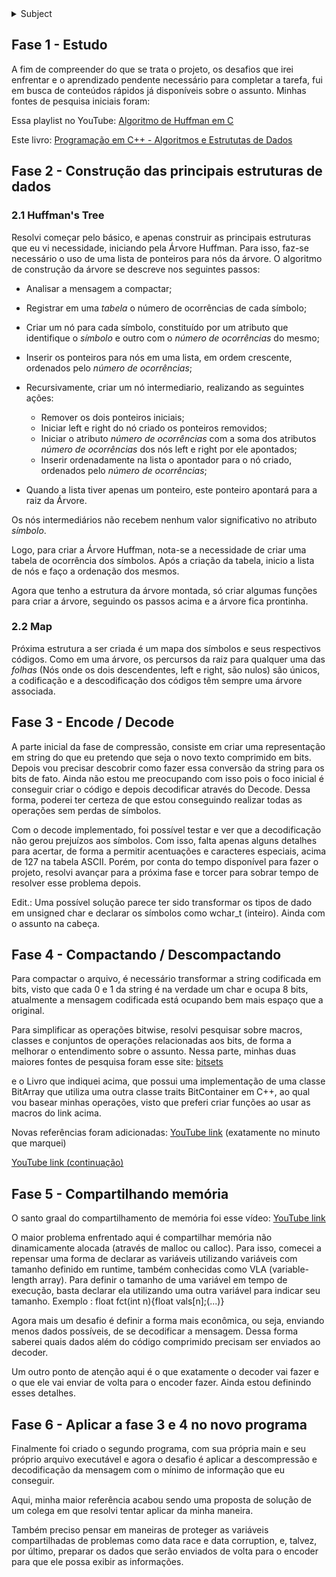 <details>
	<summary>Subject</summary>

# Labs 4º Edição

## Desafio

O desafio consiste no desenvolvimento de uma aplicação de análise e compressão de dados. Essa aplicação utilizará o algoritmo de compressão Huffman e poderá receber múltiplos dados onde, uma vez que comprimido deve ser descomprimido e coletar informações pertinentes para a análise do processo e dado.

Para isso, você criará dois programas: `encoder` e `decoder`. O encoder receberá o dado a ser comprimido e exibirá suas informações vindas do decoder. Já, o decoder descomprimirá o dado e irá enviá-lo ao encoder com suas informações, onde será exibido. Os programas devem se comunicar utilizando *shared memory operations*.

A linguagem C será utilizada para o desenvolvimento e não há bibliotecas externas permitidas.

## É necessário

- Que existam dois programas `encoder` e `decoder` que se comuniquem via memória compartilhada.
- Que o `encoder` possa receber, no mínimo, múltiplos textos como dado e comprimi-lo. Caso mais de um texto seja enviado, devem ser comprimidos juntos, resultando em apenas um único dado.
- Que o algoritmo de Huffman seja implementando em sua totalidade e que o processo de compressão e descompressão ocorram utilizando-o.
-  Que o `decoder` possa descomprimir e enviar as seguintes informações ao `encoder`: dado descomprimido, quantidade de bits ou bytes totais, quantidade de bits ou bytes comprimidos e o tempo da operação de descompressão.
- O `encoder` exibir as informações recebidas pelo `decoder`.

### O que será avaliado

- Código bem escrito e limpo.
- A documentação do seu código.
- Ferramentas que foram utilizadas e por quê.
- Sua criatividade e capacidade de lidar com problemas diferentes.
- Alinhamento do seu projeto com a proposta.

### O mínimo necessário

- README.md com a documentação contendo informações do projeto.

### Bônus

Os itens a seguir não são obrigatórios, mas são funcionalidades que darão mais valor ao seu desafio.

- Compressão de múltiplos arquivos binários.
- Criptografia do dado comprimido, utilizando senha fornecida pelo usuário.
- Verificação de integridade do arquivo comprimido.
- Opção para escolher mais outro algoritmo de compressão a ser utilizado.
- Tempo de descompressão (`decoder`) abaixo da média dos candidatos.
- Cuidados especiais com otimização e padrões de código.
- Uso de ferramentas externas para planejamento nas etapas de desenvolvimento.

<sub><sup>[Importante](https://xkcd.com/1381/)</sup></sub>
</details>


## Fase 1 - Estudo

A fim de compreender do que se trata o projeto, os desafios que irei
enfrentar e o aprendizado pendente necessário para completar a tarefa,
fui em busca de conteúdos rápidos já disponíveis sobre o assunto.
Minhas fontes de pesquisa iniciais foram:


Essa playlist no YouTube: [Algoritmo de Huffman em C](https://www.youtube.com/watch?v=o8UPZ_KDWdU&list=PLqJK4Oyr5WShtxF1Ch3Vq4b1Dzzb-WxbP)


Este livro: [Programação em C++ - Algoritmos e Estrututas de Dados](https://a.co/d/0LGtXRI)


## Fase 2 - Construção das principais estruturas de dados

### 2.1 Huffman's Tree

Resolvi começar pelo básico, e apenas construir as principais estruturas
que eu vi necessidade, iniciando pela Árvore Huffman.
Para isso, faz-se necessário o uso de uma lista de ponteiros para nós
da árvore. O algoritmo de construção da árvore se descreve nos seguintes
passos:

- Analisar a mensagem a compactar;

- Registrar em uma *tabela* o número de ocorrências de cada símbolo;

- Criar um nó para cada símbolo, constituído por um atributo que identifique
o *símbolo* e outro com o *número de ocorrências* do mesmo;

- Inserir os ponteiros para nós em uma lista, em ordem crescente, ordenados
pelo *número de ocorrências*;

- Recursivamente, criar um nó intermediario, realizando as seguintes ações:

	- Remover os dois ponteiros iniciais;
	- Iniciar left e right do nó criado os ponteiros
	removidos;
	- Iniciar o atributo *número de ocorrências* com
	a soma dos atributos *número de ocorrências* dos
	nós left e right por ele apontados;
	- Inserir ordenadamente na lista o apontador para o nó criado, ordenados pelo *número de ocorrências*;

- Quando a lista tiver apenas um ponteiro, este ponteiro apontará para a raiz da Árvore.


Os nós intermediários não recebem nenhum valor significativo no atributo
*símbolo*.

Logo, para criar a Árvore Huffman, nota-se a necessidade de criar uma tabela de ocorrência dos símbolos.
Após a criação da tabela, inicio a lista de nós e faço a ordenação dos mesmos.

Agora que tenho a estrutura da árvore montada, só criar algumas funções para criar a árvore, seguindo os passos acima e a árvore fica prontinha.


### 2.2 Map

Próxima estrutura a ser criada é um mapa dos símbolos e seus
respectivos códigos. Como em uma árvore, os percursos da raiz para qualquer uma das *folhas* (Nós onde os dois descendentes, left e right, são nulos) são únicos, a codificação e a descodificação dos códigos têm sempre uma árvore associada.


## Fase 3 - Encode / Decode

A parte inicial da fase de compressão, consiste em criar uma
representação em string do que eu pretendo que seja o novo
texto comprimido em bits. Depois vou precisar descobrir como fazer
essa conversão da string para os bits de fato. Ainda não estou me
preocupando com isso pois o foco inicial é conseguir criar o código
e depois decodificar através do Decode. Dessa forma, poderei ter
certeza de que estou conseguindo realizar todas as operações sem
perdas de símbolos.

Com o decode implementado, foi possível testar e ver que a decodificação não gerou prejuízos aos símbolos. Com isso, falta apenas alguns detalhes para acertar, de forma a permitir acentuações e caracteres especiais, acima de 127
na tabela ASCII. Porém, por conta do tempo disponível para fazer o projeto,
resolvi avançar para a próxima fase e torcer para sobrar tempo de resolver
esse problema depois.

Edit.: Uma possível solução parece ter sido transformar os tipos de dado
em unsigned char e declarar os símbolos como wchar_t (inteiro). Ainda
com o assunto na cabeça.


## Fase 4 - Compactando / Descompactando

Para compactar o arquivo, é necessário transformar a string codificada em bits,
visto que cada 0 e 1 da string é na verdade um char e ocupa 8 bits, atualmente
a mensagem codificada está ocupando bem mais espaço que a original.

Para simplificar as operações bitwise, resolvi pesquisar
sobre macros, classes e conjuntos de operações
relacionadas aos bits, de forma a melhorar o entendimento
sobre o assunto. Nessa parte, minhas duas maiores fontes
de pesquisa foram esse site: 
[bitsets](https://c-faq.com/misc/bitsets.html)

e o Livro que indiquei acima, que possui uma implementação
de uma classe BitArray que utiliza uma outra classe traits
BitContainer em C++, ao qual vou basear minhas operações,
visto que preferi criar funções ao usar as macros do link
acima.

Novas referências foram adicionadas:
[YouTube link](https://youtu.be/aMAM5vL7wTs?t=639) (exatamente no minuto que marquei)

[YouTube link (continuação)](https://www.youtube.com/watch?v=Ew2QnDeTCCE)


## Fase 5 - Compartilhando memória

O santo graal do compartilhamento de memória foi esse vídeo:
 [YouTube link](https://www.youtube.com/watch?v=WgVSq-sgHOc)

O maior problema enfrentado aqui é compartilhar memória não dinamicamente
alocada (através de malloc ou calloc). Para isso, comecei a repensar uma forma
de declarar as variáveis utilizando variáveis com tamanho definido em runtime,
também conhecidas como VLA (variable-length array). Para definir o tamanho
de uma variável em tempo de execução, basta declarar ela utilizando uma outra
variável para indicar seu tamanho. Exemplo : float fct(int n){float vals[n];(...)}

Agora mais um desafio é definir a forma mais econômica, ou seja, enviando
menos dados possíveis, de se decodificar a mensagem. Dessa forma saberei quais
dados além do código comprimido precisam ser enviados ao decoder.

Um outro ponto de atenção aqui é o que exatamente o decoder vai fazer e o que
ele vai enviar de volta para o encoder fazer. Ainda estou definindo esses
detalhes.


## Fase 6 - Aplicar a fase 3 e 4 no novo programa

Finalmente foi criado o segundo programa, com sua própria main e seu próprio
arquivo executável e agora o desafio é aplicar a descompressão e decodificação
da mensagem com o mínimo de informação que eu conseguir.

Aqui, minha maior referência acabou sendo uma proposta de solução de um colega
em que resolvi tentar aplicar da minha maneira.

Também preciso pensar em maneiras de proteger as variáveis compartilhadas
de problemas como data race e data corruption, e, talvez, por último, 
preparar os dados que serão enviados de volta para o encoder para que ele
possa exibir as informações.

